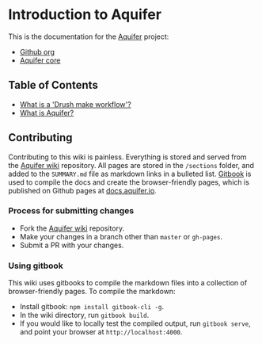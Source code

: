 # Introduction to Aquifer
This is the documentation for the [Aquifer](https://github.com/aquifer/aquifer) project:

* [Github org](https://github.com/aquifer)
* [Aquifer core](https://github.com/aquifer/aquifer)

## Table of Contents
* [What is a 'Drush make workflow'?](sections/what-is-a-drush-make-workflow.md)
* [What is Aquifer?](sections/what-is-aquifer.md)

## Contributing
Contributing to this wiki is painless. Everything is stored and served from the [Aquifer wiki](http://github.com/aquifer/wiki) repository.
All pages are stored in the `/sections` folder, and added to the `SUMMARY.md` file as markdown links in a bulleted list. [Gitbook](https://github.com/GitbookIO/gitbook) is used to compile the docs and create the browser-friendly pages, which is published on Github pages at [docs.aquifer.io](http://docs.aquifer.io).

### Process for submitting changes
* Fork the [Aquifer wiki](http://github.com/aquifer/wiki) repository.
* Make your changes in a branch other than `master` or `gh-pages`.
* Submit a PR with your changes.

### Using gitbook
This wiki uses gitbooks to compile the markdown files into a collection of browser-friendly pages. To compile the markdown:

* Install gitbook: `npm install gitbook-cli -g`.
* In the wiki directory, run `gitbook build`.
* If you would like to locally test the compiled output, run `gitbook serve`, and point your browser at `http://localhost:4000`.
